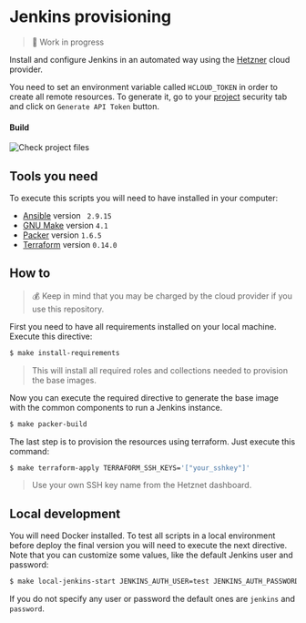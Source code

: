 # Jenkins provisioning

>:construction: Work in progress

Install and configure Jenkins in an automated way using the [Hetzner](https://console.hetzner.cloud/projects) cloud provider.

You need to set an environment variable called `HCLOUD_TOKEN` in order to create all remote resources. To generate it, go to your [project](https://console.hetzner.cloud/projects) security tab and click on `Generate API Token` button.

#### Build

![Check project files](https://github.com/fooock/jenkins-auto/workflows/Check%20project%20files/badge.svg)

## Tools you need

To execute this scripts you will need to have installed in your computer:

* [Ansible](https://www.ansible.com/) version ` 2.9.15`
* [GNU Make](https://www.gnu.org/software/make/) version `4.1`
* [Packer](https://www.packer.io/) version `1.6.5`
* [Terraform](https://registry.terraform.io/) version `0.14.0`

## How to

>:moneybag: Keep in mind that you may be charged by the cloud provider if you use this repository. 

First you need to have all requirements installed on your local machine. Execute this directive:

```bash
$ make install-requirements
```

>This will install all required roles and collections needed to provision the base images.

Now you can execute the required directive to generate the base image with the common components to run
a Jenkins instance.

```bash
$ make packer-build
```

The last step is to provision the resources using terraform. Just execute this command:

```bash
$ make terraform-apply TERRAFORM_SSH_KEYS='["your_sshkey"]'
```

>Use your own SSH key name from the Hetznet dashboard.


## Local development

You will need Docker installed. To test all scripts in a local environment before deploy the final version you will need to execute the next directive. Note that you can customize some values, like the default Jenkins user and password:

```bash
$ make local-jenkins-start JENKINS_AUTH_USER=test JENKINS_AUTH_PASSWORD=password
```

If you do not specify any user or password the default ones are `jenkins` and `password`.
